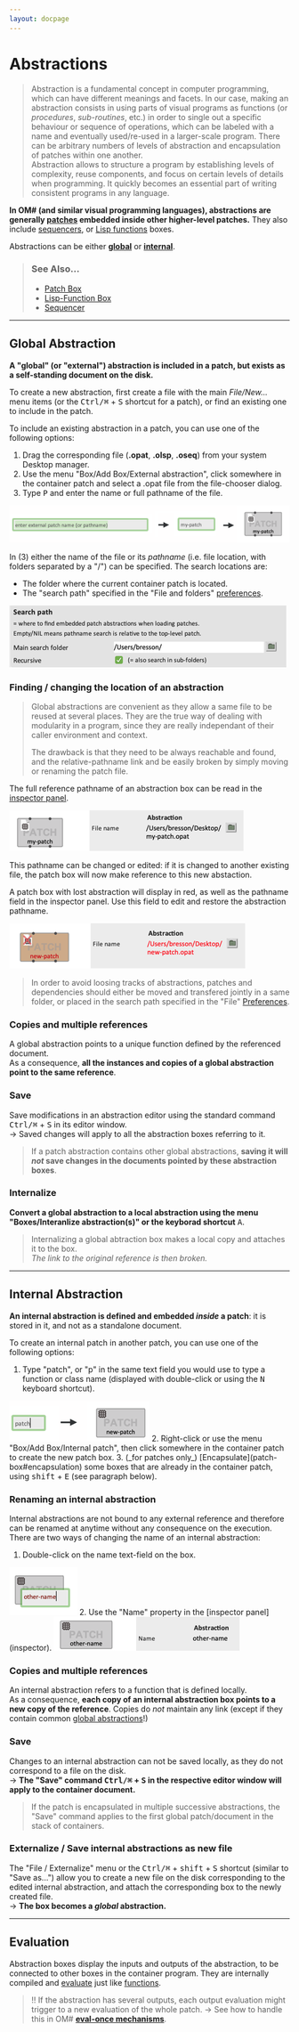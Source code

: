 ```yaml
---
layout: docpage
---
```


# Abstractions

> Abstraction is a fundamental concept in computer programming, which can have different meanings and facets. In our case, making an abstraction consists in using parts of visual programs as functions (or _procedures_, _sub-routines_, etc.) in order to single out a specific behaviour or sequence of operations, which can be labeled with a name and eventually used/re-used in a larger-scale program. 
There can be arbitrary numbers of levels of abstraction and encapsulation of patches within one another.     
Abstraction allows to structure a program by establishing levels of complexity, reuse components, and focus on certain levels of details when programming.
It quickly becomes an essential part of writing consistent programs in any language.

**In OM# (and similar visual programming languages), abstractions are generally [patches](patch-box) embedded inside other higher-level patches.**
They also include [sequencers](sequencer-box), or [Lisp functions](lispfun-box) boxes.

Abstractions can be either **[global](#global-abstraction)** or **[internal](#internal-abstraction)**.

> ### See Also...
> - [Patch Box](patch-box)
> - [Lisp-Function Box](lispfun-box)
> - [Sequencer](sequencer)


------

## Global Abstraction

**A "global" (or "external") abstraction is included in a patch, but exists as a self-standing document on the disk.**

To create a new abstraction, first create a file with the main _File/New..._ menu items (or the <kbd>Ctrl/⌘</kbd> + <kbd>S</kbd> shortcut for a patch), or find an existing one to include in the patch.

To include an existing abstraction in a patch, you can use one of the following options:

1. Drag the corresponding file (**.opat**, **.olsp**, **.oseq**) from your system Desktop manager.
2. Use the menu "Box/Add Box/External abstraction", click somewhere in the container patch and select a .opat file from the file-chooser dialog. 
3. Type <kbd>P</kbd> and enter the name or full pathname of the file.

<img src="abstraction_img/create-abs-patch-box.png"> 

In (3) either the name of the file or its _pathname_ (i.e. file location, with folders separated by a "/") can be specified. The search locations are:

- The folder where the current container patch is located.
- The "search path" specified in the "File and folders" [preferences](preferences).

<img src="abstraction_img/preferences-search-path.png"> 

### Finding / changing the location of an abstraction

> Global abstractions are convenient as they allow a same file to be reused at several places. They are the true way of dealing with modularity in a program, since they are really independant of their caller environment and context.
>
> The drawback is that they need to be always reachable and found, and the relative-pathname link and be easily broken by simply moving or renaming the patch file.

The full reference pathname of an abstraction box can be read in the [inspector panel](inspector).

<img src="abstraction_img/abs-pathname.png"> 

This pathname can be changed or edited: if it is changed to another existing file, the patch box will now make reference to this new abstaction.

A patch box with lost abstraction will display in red, as well as the pathname field in the inspector panel. Use this field to edit and restore the abstraction pathname.

<img src="abstraction_img/abs-lost.png"> 

> In order to avoid loosing tracks of abstractions, patches and dependencies should either be moved and transfered jointly in a same folder, or placed in the search path specified in the "File" [Preferences](preferences).


### Copies and multiple references

A global abstraction points to a unique function defined by the referenced document.    
As a consequence, **all the instances and copies of a global abstraction point to the same reference**.

### Save

Save modifications in an abstraction editor using the standard command <kbd>Ctrl/⌘</kbd> + <kbd>S</kbd> in its editor window.   
&rarr; Saved changes will apply to all the abstraction boxes referring to it.

> If a patch abstraction contains other global abstractions, **saving it will _not_ save changes in the documents pointed by these abstraction boxes**.

### Internalize

**Convert a global abstraction to a local abstraction using the menu "Boxes/Interanlize abstraction(s)" or the keyborad shortcut** <kbd>A</kbd>.

> Internalizing a global abtraction box makes a local copy and attaches it to the box.    
_The link to the original reference is then broken._



------

## Internal Abstraction

**An internal abstraction is defined and embedded _inside_ a patch**: it is stored in it, and not as a standalone document. 

To create an internal patch in another patch, you can use one of the following options:

1. Type "patch", or "p" in the same text field you would use to type a function or class name (displayed with double-click or using the <kbd>N</kbd> keyboard shortcut).     
<img src="abstraction_img/new-internal-patch.png"> 
2. Right-click or use the menu "Box/Add Box/Internal patch", then click somewhere in the container patch to create the new patch box.
3. (_for patches only_) [Encapsulate](patch-box#encapsulation) some boxes that are already in the container patch, using <kbd>shift</kbd> + <kbd>E</kbd> (see paragraph below).
     


### Renaming an internal abstraction

Internal abstractions are not bound to any external reference and therefore can be renamed at anytime without any consequence on the execution.    
There are two ways of changing the name of an internal abstraction:
1. Double-click on the name text-field on the box.     
<img src="abstraction_img/patch-box-rename.png"> 
2. Use the "Name" property in the [inspector panel](inspector).     
<img src="abstraction_img/patch-box-name.png">

### Copies and multiple references

An internal abstraction refers to a function that is defined locally.   
As a consequence, **each copy of an internal abstraction box points to a new copy of the reference**. 
Copies do _not_ maintain any link (except if they contain common [global abstractions](#global-abstraction)!)

### Save

Changes to an internal abstraction can not be saved locally, as they do not correspond to a file on the disk.    
&rarr; **The "Save" command <kbd>Ctrl/⌘</kbd> + <kbd>S</kbd> in the respective editor window will apply to the container document.** 

> If the patch is encapsulated in multiple successive abstractions, the "Save" command applies to the first global patch/document in the stack of containers. 

### Externalize / Save internal abstractions as new file

The "File / Externalize" menu or the <kbd>Ctrl/⌘</kbd> + <kbd>shift</kbd> + <kbd>S</kbd> shortcut (similar to "Save as...") allow you to create a new file on the disk corresponding to the edited internal abstraction, and attach the corresponding box to the newly created file.   
&rarr; **The box becomes a _global_ abstraction.**


------

## Evaluation

Abstraction boxes display the inputs and outputs of the abstraction, to be connected to other boxes in the container program. 
They are internally compiled and [evaluate](eval) just like [functions](function-box). 

> !! If the abstraction has several outputs, each output evaluation might trigger to a new evaluation of the whole patch. 
&rarr; See how to handle this in OM# **[eval-once mechanisms](eval-once)**.






